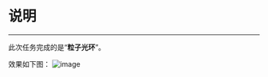 # 说明

---

此次任务完成的是“**粒子光环**”。

效果如下图：
![image](https://github.com/Azure0Sky/Unity3d-learning/blob/master/HW7/Particle%20System/game.gif)
